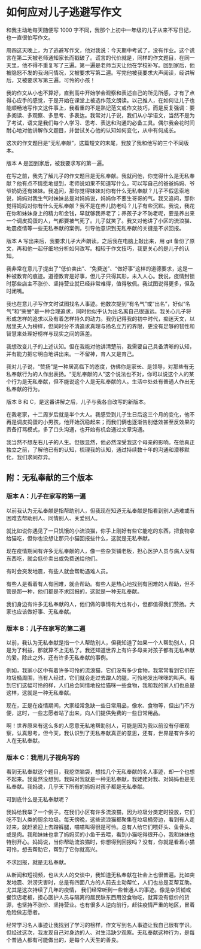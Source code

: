 # 如何应对儿子逃避写作文

和我主动地每天随便写 1000 字不同，我那个上初中一年级的儿子从来不写日记，也一直很怕写作文。

周四这天晚上，为了逃避写作文，他对我说：今天期中考试了，没有作业。这个谎言在第二天被老师通知家长而戳破了。谎言的代价就是，同样的作文题目，在同一天里，他不得不重复写了三遍。第一遍是老师当天让他在学校补写。回到家后，他被隐怒不发的我询问情况，又被要求写第二遍。写完他被我要求大声阅读，经讲解后，又被要求写第三遍。可怜的小孩！

我的作文从小也不算好，直到高中开始学会观察和表述自己的所见所感，才有了点得心应手的感觉，于是开始在课堂上被选作范文朗读。以己推人，在如何让儿子也能顺畅地写作文这件事上，我看重的不是熟记范文或作文技巧，而是反复强调：要多阅读、多观察、多思考、多表达。我常对儿子说，我们从小学语文，当然不是为了考试，语文是我们每个人学习、思考、表达和沟通的必备工具。偶尔我会花时间耐心地对他讲解作文题目，并尝试关心他的认知如何变化，从中有何成长。

这次的作文题目是“无私奉献”，这篇短文的末尾，我放了我和他写的三个不同版本。

版本 A 是回到家后，被我要求写的第一遍。

在写之前，我先了解儿子的作文题目是无私奉献。我就问他，你觉得什么是无私奉献？他有点不情愿地提到，老师说如果不知道写什么，可以写自己的爸爸妈妈、爷爷奶奶还有妹妹。我追问，那你觉得妹妹对你有什么无私奉献？儿子不假思索地说，妈妈对我生气时妹妹总是对妈妈说，妈妈你不要生哥哥的气。我又追问，那你觉得妈妈对你有什么无私奉献？我不是在养儿防老吗？儿子有些沉默。我说，我花在你和妹妹身上的精力和金钱，早就够我养老了；养孩子才不防老呢，要是养出来一个调皮捣蛋的人，气都要被气死了。儿子就笑了。我又对他讲了小区的流浪猫、地震疫情等一些无私奉献的案例，引导他意识到无私奉献的关键是不求回报。

版本 A 写出来后，我要求儿子大声朗读。之后我在电脑上敲出来，用 git 备份了原文，再和他一起仔细地分析如何改写。相较于作文技巧，我更关心的是儿子的认知。

我非常在意儿子提出了“低价卖出”、“免费送”、“做好事”这样的道德要求，这是一种被教育的痕迹。道德教育是好事，但儿子只得其形，未入人心。我说，疫情封锁时那些店主不涨价、坚持营业就已经非常难得，值得敬佩。我试图说得更多，但及时闭嘴。

我也在意儿子写作文时试图找名人事迹。他数次提到“有名气”或“出名”，好似“名气”和“荣誉”是一种合理追求，同时他似乎认为出名离自己很遥远。我关心儿子将形成怎样的追求以及有着怎样持久的动力。我仍记得我的初中时代，痴迷天文，以居里夫人为榜样，但同时分不清追求真理与扬名立万的界限，更没有足够的韧性和智慧来处理好榜样与现实之间的落差。

我想改变儿子的上述认知。但在我能对他讲清楚前，我需要自己具备清晰的认知，并有能力把它明白地讲出来。一不留神，育人又是育己。

我对儿子说，“赞扬”是一种居高临下的态度，仿佛你是家长、是领导，对那些有无私奉献行为的人作出表扬。“无私奉献的人”这个说法也不对，你可以说这个人的某个行为是无私奉献，但不能说这个人是无私奉献的人。生活中处处有普通人作出无私奉献的行为。

版本 B 和 C，是这番讲解之后，儿子与我各自改写的新版本。

在我老家，十二周岁后就是半个大人。我感受到儿子生日后这三个月的变化，他不再是调皮捣蛋的小男孩，他开始沉稳起来；而我们俩也逐渐告别低效甚至反效果的责备打骂模式，多了口头沟通，也开始有机会通过文章沟通。

我当然不想左右儿子的人生。但很显然，他必然深受我这个母亲的影响。在他真正独立之前，了解他已有的认知，梳理我的认知，通过持续数十年的沟通和潜移默化，我们求同存异。

## 附：无私奉献的三个版本

### 版本 A：儿子在家写的第一遍

以前我认为无私奉献是指帮助别人，但我现在知道无私奉献是指看到别人遇难或有困难去帮助别人、同情别人、关爱别人。

就比如说你遇见了一只饥饿的小流浪猫，你手上刚好有些它能吃的东西，把食物拿给猫吃，但你也没想让那只小猫回报些什么，这就是无私奉献。

现在疫情期间有许多无私奉献的人，像一些杂货铺老板，担心医护人员与病人没有东西吃，就会低价卖出或免费送给他们。

有时会突发地震，有些人就会帮助遇难人员。

有些人是看着有人有困难，就会帮助。有些人是热心地找到有困难的人帮助，但不管是那一种，他们都是不求回报的，这就是一种无私奉献。

我们身边有许多无私奉献的人，他们做的事情有大也有小，但都值得我们赞扬。大家也应该做好事、无私奉献。

### 版本 B：儿子在家写的第二遍

以前，我认为无私奉献是指一个人帮助别人，但我知道了如果一个人帮助别人，只是为了利益，那就算不上无私了。我还知道世界上有许多母亲对孩子都有无私奉献的爱。除此之外，还有许多无私奉献的事例。

例如，我家小区中有着许多可怜的流浪猫，它们没有多少食物，我常常看到它们在垃圾桶周围，当有人经过，它们就会走过去蹭人的腿，可怜地发出咪咪的叫声。看到它们这幅可怜的样，人们总会同情地投给猫咪一些食物，我和我的家人们也总是这样，这就是一种无私奉献。

现在，正是在疫情期间，大家经常急缺一些日常用品，像水、食物等，但出门不方便，这时，一些志愿者站了出来，向人们提供免费的一些日常用品。

啊！世界原来有这么多的人愿意无私地帮助别人，可能是因为我以前没有仔细观察，认真思考，但今天，我认识到了无私奉献真正的意思，还有，世界是有许多的人在无私奉献。

### 版本 C：我用儿子视角写的

看到无私奉献这个题目，我挖空脑袋，想找几个无私奉献的名人事迹，却一个也想不起来。我竟然没想到，我妈对我就是一种无私奉献，我姥姥对我、对妈妈也是无私奉献。我妈说，几乎天下所有的妈妈对孩子都是无私奉献。

可到底什么是无私奉献呢？

我妈给我举了一个例子。在我们小区有许多流浪猫，因为垃圾分类定时投放，它们吃不到人类的厨余垃圾。每天傍晚，这些流浪猫都聚集在垃圾桶旁边，看到有人走过来，就赶紧迎上去蹭裤腿，喵喵叫得很是可怜。总有人给它们喂虾头、鱼骨头、或是肉。我和妹妹也拿了妈妈买的小鱼干去喂，看到小猫吃得很开心，我和妹妹也特别开心。妈妈说，当你帮助流浪猫时，你想得到回报吗？没有，你就是看着小猫可怜，想去帮助它，帮到了它你就高兴。

不求回报，就是无私奉献。

从新闻和短视频，也从大人的交谈中，我知道无私奉献在社会上也很普遍。比如突发地震、洪涝灾害时，总是有四面八方的人前去主动帮忙，人们也总是互帮互助。尤其是这次持续了几年的疫情， 我们经常听到一些普通人的事迹。像是杂货铺或餐饮店老板，担心医护人员与隔离的居民缺东西用没食物吃，就算没有低价的货源，也坚持不涨价、坚持营业。也有很多人逆向前行，赶往疫情严重的地区，冒着危险做志愿者。

经常学习名人事迹让我找到了学习的榜样，作文写到名人事迹让我自己很有学识。但经过这次，我发现自己对身边的人、对生活缺少观察。无私奉献这种行为，是每个普通人都有可能做出的，是每个人天生的善良。

<!---

tags: #家庭 #沟通 #写作 

created_at: 2021-11-13

updated_at: 2021-11-13

--->